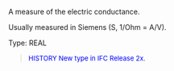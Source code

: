 A measure of the electric conductance.

Usually measured in Siemens (S, 1/Ohm = A/V).

Type: REAL

> <font size="-1" color="#0000FF">HISTORY New type in IFC Release 2x.
</font>